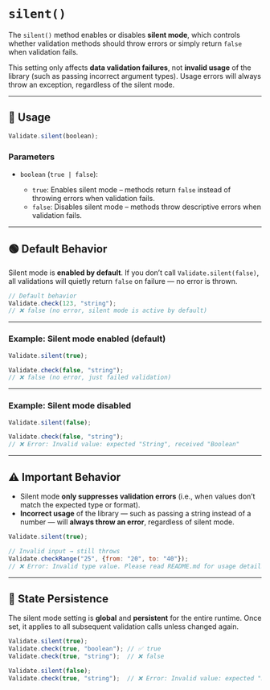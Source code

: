 # `silent()`

The `silent()` method enables or disables **silent mode**, which controls whether validation methods should throw errors or simply return `false` when validation fails.

This setting only affects **data validation failures**, not **invalid usage** of the library (such as passing incorrect argument types). Usage errors will always throw an exception, regardless of the silent mode.

---

## 📌 Usage

```js
Validate.silent(boolean);
```

### Parameters

* `boolean` (`true | false`):

  * `true`: Enables silent mode – methods return `false` instead of throwing errors when validation fails.
  * `false`: Disables silent mode – methods throw descriptive errors when validation fails.

---

## 🟢 Default Behavior

Silent mode is **enabled by default**.
If you don’t call `Validate.silent(false)`, all validations will quietly return `false` on failure — no error is thrown.

```js
// Default behavior
Validate.check(123, "string"); 
// ❌ false (no error, silent mode is active by default)
```

---

### Example: Silent mode enabled (default)

```js
Validate.silent(true);

Validate.check(false, "string"); 
// ❌ false (no error, just failed validation)
```

---

### Example: Silent mode disabled

```js
Validate.silent(false);

Validate.check(false, "string"); 
// ❌ Error: Invalid value: expected "String", received "Boolean"
```

---

## ⚠️ Important Behavior

* Silent mode **only suppresses validation errors** (i.e., when values don’t match the expected type or format).
* **Incorrect usage** of the library — such as passing a string instead of a number — will **always throw an error**, regardless of silent mode.

```js
Validate.silent(true);

// Invalid input → still throws
Validate.checkRange("25", {from: "20", to: "40"});
// ❌ Error: Invalid type value. Please read README.md for usage details.
```

---

## 🔁 State Persistence

The silent mode setting is **global** and **persistent** for the entire runtime. Once set, it applies to all subsequent validation calls unless changed again.

```js
Validate.silent(true);
Validate.check(true, "boolean"); // ✅ true
Validate.check(true, "string");  // ❌ false

Validate.silent(false);
Validate.check(true, "string");  // ❌ Error: Invalid value: expected "String", received "Boolean"
```
